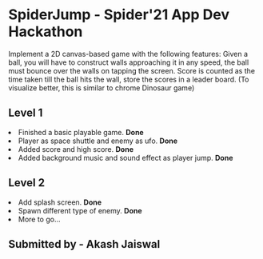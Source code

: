# SpiderJump  - Spider'21 App Dev Hackathon

Implement a 2D canvas-based game with the following features:
Given a ball, you will have to construct walls approaching it in any speed, 
the ball must bounce over the walls on tapping the screen. Score is 
counted as the time taken till the ball hits the wall, store the scores in a 
leader board.
(To visualize better, this is similar to chrome Dinosaur game)

## Level 1
<li> Finished a basic playable game. <b>Done</b>
<li> Player as space shuttle and enemy as ufo. <b>Done</b>
<li> Added score and high score. <b>Done</b>
<li> Added background music and sound effect as player jump. <b>Done</b>
  
## Level 2
<li> Add splash screen. <b>Done</b>
<li> Spawn different type of enemy. <b>Done</b>
<li> More to go...

## Submitted by - Akash Jaiswal
